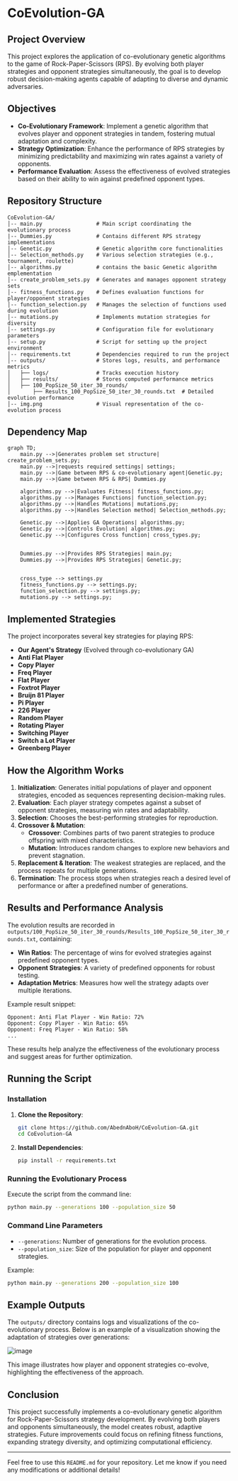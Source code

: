 # CoEvolution-GA

## Project Overview

This project explores the application of co-evolutionary genetic algorithms to the game of Rock-Paper-Scissors (RPS). By evolving both player strategies and opponent strategies simultaneously, the goal is to develop robust decision-making agents capable of adapting to diverse and dynamic adversaries.

## Objectives

- **Co-Evolutionary Framework**: Implement a genetic algorithm that evolves player and opponent strategies in tandem, fostering mutual adaptation and complexity.
- **Strategy Optimization**: Enhance the performance of RPS strategies by minimizing predictability and maximizing win rates against a variety of opponents.
- **Performance Evaluation**: Assess the effectiveness of evolved strategies based on their ability to win against predefined opponent types.

## Repository Structure

```
CoEvolution-GA/
│-- main.py                 # Main script coordinating the evolutionary process
|-- Dummies.py              # Contains different RPS strategy implementations
│-- Genetic.py              # Genetic algorithm core functionalities
│-- Selection_methods.py    # Various selection strategies (e.g., tournament, roulette)
│-- algorithms.py           # contains the basic Genetic algorithm emplementation
│-- create_problem_sets.py  # Generates and manages opponent strategy sets
│-- fitness_functions.py    # Defines evaluation functions for player/opponent strategies
│-- function_selection.py   # Manages the selection of functions used during evolution
│-- mutations.py            # Implements mutation strategies for diversity
│-- settings.py             # Configuration file for evolutionary parameters
│-- setup.py                # Script for setting up the project environment
│-- requirements.txt        # Dependencies required to run the project
│-- outputs/                # Stores logs, results, and performance metrics
│   ├── logs/               # Tracks execution history
│   ├── results/            # Stores computed performance metrics
│   ├── 100_PopSize_50_iter_30_rounds/
│       ├── Results_100_PopSize_50_iter_30_rounds.txt  # Detailed evolution performance
│-- img.png                 # Visual representation of the co-evolution process
```

## Dependency Map

```mermaid
graph TD;
    main.py -->|Generates problem set structure| create_problem_sets.py;
    main.py -->|requests required settings| settings;
    main.py -->|Game between RPS & co-evolutionary agent|Genetic.py;
    main.py -->|Game between RPS & RPS| Dummies.py

    algorithms.py -->|Evaluates Fitness| fitness_functions.py;
    algorithms.py -->|Manages Functions| function_selection.py;
    algorithms.py -->|Handles Mutations| mutations.py;
    algorithms.py -->|Handles Selection method| Selection_methods.py;

    Genetic.py -->|Applies GA Operations| algorithms.py;
    Genetic.py -->|Controls Evolution| algorithms.py;
    Genetic.py -->|Configures Cross function| cross_types.py;


    Dummies.py -->|Provides RPS Strategies| main.py;
    Dummies.py -->|Provides RPS Strategies| Genetic.py;


    cross_type --> settings.py
    fitness_functions.py --> settings.py;
    function_selection.py --> settings.py;
    mutations.py --> settings.py;
```

## Implemented Strategies

The project incorporates several key strategies for playing RPS:

- **Our Agent's Strategy** (Evolved through co-evolutionary GA)
- **Anti Flat Player**
- **Copy Player**
- **Freq Player**
- **Flat Player**
- **Foxtrot Player**
- **Bruijn 81 Player**
- **Pi Player**
- **226 Player**
- **Random Player**
- **Rotating Player**
- **Switching Player**
- **Switch a Lot Player**
- **Greenberg Player**

## How the Algorithm Works

1. **Initialization**: Generates initial populations of player and opponent strategies, encoded as sequences representing decision-making rules.
2. **Evaluation**: Each player strategy competes against a subset of opponent strategies, measuring win rates and adaptability.
3. **Selection**: Chooses the best-performing strategies for reproduction.
4. **Crossover & Mutation**:
   - **Crossover**: Combines parts of two parent strategies to produce offspring with mixed characteristics.
   - **Mutation**: Introduces random changes to explore new behaviors and prevent stagnation.
5. **Replacement & Iteration**: The weakest strategies are replaced, and the process repeats for multiple generations.
6. **Termination**: The process stops when strategies reach a desired level of performance or after a predefined number of generations.

## Results and Performance Analysis

The evolution results are recorded in `outputs/100_PopSize_50_iter_30_rounds/Results_100_PopSize_50_iter_30_rounds.txt`, containing:

- **Win Ratios**: The percentage of wins for evolved strategies against predefined opponent types.
- **Opponent Strategies**: A variety of predefined opponents for robust testing.
- **Adaptation Metrics**: Measures how well the strategy adapts over multiple iterations.

Example result snippet:
```
Opponent: Anti Flat Player - Win Ratio: 72%
Opponent: Copy Player - Win Ratio: 65%
Opponent: Freq Player - Win Ratio: 58%
...
```



These results help analyze the effectiveness of the evolutionary process and suggest areas for further optimization.

## Running the Script

### Installation

1. **Clone the Repository**:
   ```bash
   git clone https://github.com/AbednAboH/CoEvolution-GA.git
   cd CoEvolution-GA
   ```

2. **Install Dependencies**:
   ```bash
   pip install -r requirements.txt
   ```

### Running the Evolutionary Process

Execute the script from the command line:

```bash
python main.py --generations 100 --population_size 50
```

### Command Line Parameters

- `--generations`: Number of generations for the evolution process.
- `--population_size`: Size of the population for player and opponent strategies.

Example:
```bash
python main.py --generations 200 --population_size 100
```

## Example Outputs

The `outputs/` directory contains logs and visualizations of the co-evolutionary process. Below is an example of a visualization showing the adaptation of strategies over generations:

![image](https://github.com/user-attachments/assets/086f5aca-a623-48cc-a84f-98442c3da8bb)

This image illustrates how player and opponent strategies co-evolve, highlighting the effectiveness of the approach.

## Conclusion

This project successfully implements a co-evolutionary genetic algorithm for Rock-Paper-Scissors strategy development. By evolving both players and opponents simultaneously, the model creates robust, adaptive strategies. Future improvements could focus on refining fitness functions, expanding strategy diversity, and optimizing computational efficiency.

---

Feel free to use this `README.md` for your repository. Let me know if you need any modifications or additional details!
